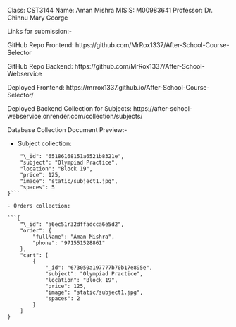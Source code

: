 Class: CST3144
Name: Aman Mishra
MISIS: M00983641
Professor: Dr. Chinnu Mary George

Links for submission:-

<p>GitHub Repo Frontend: https://github.com/MrRox1337/After-School-Course-Selector</p>
<p>GitHub Repo Backend: https://github.com/MrRox1337/After-School-Webservice</p>
<p>Deployed Frontend: https://mrrox1337.github.io/After-School-Course-Selector/</p>
<p>Deployed Backend Collection for Subjects: https://after-school-webservice.onrender.com/collection/subjects/</p>

Database Collection Document Preview:-

-   Subject collection:

````{
    "\_id": "65186168151a6521b8321e",
    "subject": "Olympiad Practice",
    "location": "Block 19",
    "price": 125,
    "image": "static/subject1.jpg",
    "spaces": 5
}```

- Orders collection:

```{
    "\_id": "a6ec51r32dffadcca6e5d2",
    "order": {
        "fullName": "Aman Mishra",
        "phone": "971551528861"
    },
    "cart": [
        {
            "_id": "673050a197777b70b17e895e",
            "subject": "Olympiad Practice",
            "location": "Block 19",
            "price": 125,
            "image": "static/subject1.jpg",
            "spaces": 2
        }
    ]
}
````
